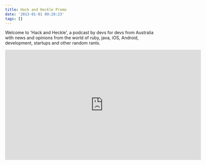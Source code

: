 ```yaml
---
title: Hack and Heckle Promo
date: '2013-01-01 09:28:23'
tags: []
---
```


Welcome to 'Hack and Heckle', a podcast by devs for devs from Australia with news and opinions from the world of ruby, java, iOS, Android, development, startups and other random rants.

<iframe style="border: none" src="http://html5-player.libsyn.com/embed/episode/id/2182934/height/360/width/640/theme/legacy/direction/no/autoplay/no/autonext/no/thumbnail/yes/preload/no/no_addthis/no/" height="360" width="640" scrolling="no"></iframe>


